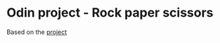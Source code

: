 # Odin project - Rock paper scissors

Based on the [project](https://www.theodinproject.com/lessons/foundations-rock-paper-scissors)

